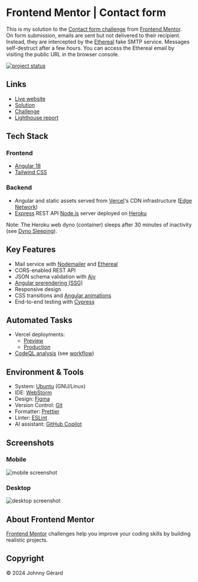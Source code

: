 # Frontend Mentor | Contact form

This is my solution to the [Contact form challenge](https://www.frontendmentor.io/challenges/contact-form--G-hYlqKJj) from [Frontend Mentor](https://www.frontendmentor.io/).  
On form submission, emails are sent but not delivered to their recipient. Instead, they are intercepted by the [Ethereal](https://ethereal.email/) fake SMTP service.
Messages self-destruct after a few hours. You can access the Ethereal email by visiting the public URL in the browser console.

[![project status](https://img.shields.io/badge/status-solution%20published-success?style=for-the-badge)](https://www.frontendmentor.io/solutions/full-stack-contact-form-with-ethereal-fake-smtp-service-dXGW_-jm12)

## Links

- [Live website](https://fem-contact-form-jgerard.vercel.app/)
- [Solution](https://www.frontendmentor.io/solutions/full-stack-contact-form-with-ethereal-fake-smtp-service-dXGW_-jm12)
- [Challenge](https://www.frontendmentor.io/challenges/contact-form--G-hYlqKJj)
- [Lighthouse report](https://googlechrome.github.io/lighthouse/viewer/?gist=e67a1fec6493f4389e2a7dd30756c976)

## Tech Stack

### Frontend

- [Angular 18](https://blog.angular.dev/angular-v18-is-now-available-e79d5ac0affe)
- [Tailwind CSS](https://tailwindcss.com/)

### Backend

- Angular and static assets served from [Vercel](https://vercel.com/)'s CDN infrastructure ([Edge Network](https://vercel.com/docs/edge-network/overview))
- [Express](https://expressjs.com/) REST API [Node.js](https://nodejs.org/en) server deployed on [Heroku](https://www.heroku.com/)

Note: The Heroku web dyno (container) sleeps after 30 minutes of inactivity (see [Dyno Sleeping](https://devcenter.heroku.com/articles/eco-dyno-hours#dyno-sleeping)).

## Key Features

- Mail service with [Nodemailer](https://nodemailer.com/) and [Ethereal](https://ethereal.email/)
- CORS-enabled REST API
- JSON schema validation with [Ajv](https://ajv.js.org/)
- [Angular prerendering (SSG)](https://angular.dev/guide/prerendering)
- Responsive design
- CSS transitions and [Angular animations](https://angular.dev/guide/animations)
- End-to-end testing with [Cypress](https://www.cypress.io/)

## Automated Tasks

- Vercel deployments:
  - [Preview](.github/workflows/vercel-preview.yaml)
  - [Production](.github/workflows/vercel-production.yaml)
- [CodeQL analysis](https://codeql.github.com/) (see [workflow](.github/workflows/codeql.yaml))

## Environment & Tools

- System: [Ubuntu](https://ubuntu.com/) (GNU/Linux)
- IDE: [WebStorm](https://www.jetbrains.com/webstorm/)
- Design: [Figma](https://www.figma.com/)
- Version Control: [Git](https://git-scm.com/)
- Formatter: [Prettier](https://prettier.io/)
- Linter: [ESLint](https://eslint.org/)
- AI assistant: [GitHub Copilot](https://github.com/features/copilot)

## Screenshots

### Mobile

![mobile screenshot](screenshots/mobile.avif)

### Desktop

![desktop screenshot](screenshots/desktop.avif)

## About Frontend Mentor

[Frontend Mentor](https://www.frontendmentor.io/) challenges help you improve your coding skills by building realistic projects.

## Copyright

© 2024 Johnny Gérard
